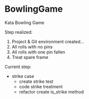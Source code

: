 # BowlingGame
Kata Bowling Game

Step realized:

1. Project & Git environment created...
2. All rolls with no pins
3. All rolls with one pin fallen
4. Treat spare frame

Current step: 

* strike case
  * create strike test
  * code strike treatment
  * refactor create is_strike method 
